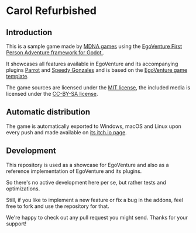 # Carol Refurbished

## Introduction

This is a sample game made by [MDNA games](https://mdna-games.com) using the [EgoVenture First Person Adventure framework for Godot.](https://github.com/deep-entertainment/egoventure).

It showcases all features available in EgoVenture and its accompanying plugins [Parrot](https://github.com/deep-entertainment/parrot) and [Speedy Gonzales](https://github.com/deep-entertainment/speedy_gonzales) and is based on the [EgoVenture game template](https://github.com/deep-entertainment/egoventure-game-template).

The game sources are licensed under the [MIT license](LICENSE), the included media is licensed under the [CC-BY-SA license](MEDIA-LICENSE.md).

## Automatic distribution

The game is automatically exported to Windows, macOS and Linux upon every push and made available on [its itch.io page](https://deepgames.itch.io/carol-refurbished).

## Development

This repository is used as a showcase for EgoVenture and also as a reference implementation of EgoVenture and its plugins.

So there's no active development here per se, but rather tests and optimizations.

Still, if you like to implement a new feature or fix a bug in the addons, feel free to fork and use the repository for that.

We're happy to check out any pull request you might send. Thanks for your support!
